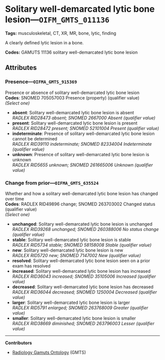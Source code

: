 # Solitary well-demarcated lytic bone lesion—`OIFM_GMTS_011136`

**Tags:** musculoskeletal, CT, XR, MR, bone, lytic, finding

A clearly defined lytic lesion in a bone.

**Codes:** GAMUTS 11136 solitary well-demarcated lytic bone lesion

## Attributes

### Presence—`OIFMA_GMTS_915369`

Presence or absence of solitary well-demarcated lytic bone lesion  
**Codes**: SNOMED 705057003 Presence (property) (qualifier value)  
*(Select one)*

- **absent**: Solitary well-demarcated lytic bone lesion is absent  
_RADLEX RID28473 absent; SNOMED 2667000 Absent (qualifier value)_
- **present**: Solitary well-demarcated lytic bone lesion is present  
_RADLEX RID28472 present; SNOMED 52101004 Present (qualifier value)_
- **indeterminate**: Presence of solitary well-demarcated lytic bone lesion cannot be determined  
_RADLEX RID39110 indeterminate; SNOMED 82334004 Indeterminate (qualifier value)_
- **unknown**: Presence of solitary well-demarcated lytic bone lesion is unknown  
_RADLEX RID5655 unknown; SNOMED 261665006 Unknown (qualifier value)_

### Change from prior—`OIFMA_GMTS_635524`

Whether and how a solitary well-demarcated lytic bone lesion has changed over time  
**Codes**: RADLEX RID49896 change; SNOMED 263703002 Changed status (qualifier value)  
*(Select one)*

- **unchanged**: Solitary well-demarcated lytic bone lesion is unchanged  
_RADLEX RID39268 unchanged; SNOMED 260388006 No status change (qualifier value)_
- **stable**: Solitary well-demarcated lytic bone lesion is stable  
_RADLEX RID5734 stable; SNOMED 58158008 Stable (qualifier value)_
- **new**: Solitary well-demarcated lytic bone lesion is new  
_RADLEX RID5720 new; SNOMED 7147002 New (qualifier value)_
- **resolved**: Solitary well-demarcated lytic bone lesion seen on a prior exam has resolved  
- **increased**: Solitary well-demarcated lytic bone lesion has increased  
_RADLEX RID36043 increased; SNOMED 35105006 Increased (qualifier value)_
- **decreased**: Solitary well-demarcated lytic bone lesion has decreased  
_RADLEX RID36044 decreased; SNOMED 1250004 Decreased (qualifier value)_
- **larger**: Solitary well-demarcated lytic bone lesion is larger  
_RADLEX RID5791 enlarged; SNOMED 263768009 Greater (qualifier value)_
- **smaller**: Solitary well-demarcated lytic bone lesion is smaller  
_RADLEX RID38669 diminished; SNOMED 263796003 Lesser (qualifier value)_

---

**Contributors**

- [Radiology Gamuts Ontology](https://gamuts.net/) (GMTS)